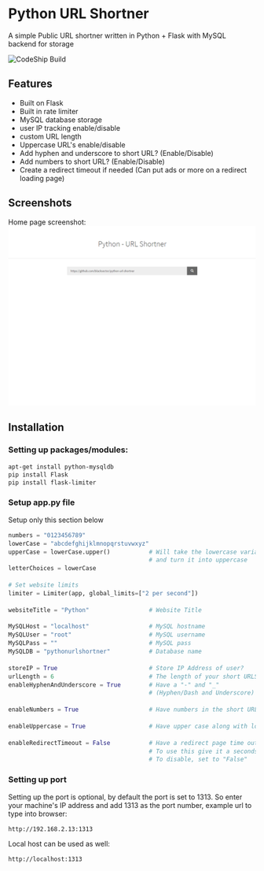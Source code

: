 # Python URL Shortner
A simple Public URL shortner written in Python + Flask with MySQL backend for storage

![CodeShip Build](https://codeship.com/projects/f964d020-a474-0133-ec41-726ab495672b/status, "CodeShip Build")

## Features
- Built on Flask
- Built in rate limiter
- MySQL database storage
- user IP tracking enable/disable
- custom URL length
- Uppercase URL's enable/disable
- Add hyphen and underscore to short URL? (Enable/Disable)
- Add numbers to short URL? (Enable/Disable)
- Create a redirect timeout if needed (Can put ads or more on a redirect loading page)

## Screenshots
Home page screenshot:
![Home Page Python URL Shortner screenshot](/screenshots/home.png?raw=true "Home Page Python URL Shortner")



## Installation
### Setting up packages/modules:
```
apt-get install python-mysqldb
pip install Flask
pip install flask-limiter
```

### Setup app.py file
Setup only this section below
```py
numbers = "0123456789"
lowerCase = "abcdefghijklmnopqrstuvwxyz"
upperCase = lowerCase.upper()           # Will take the lowercase variable
                                        # and turn it into uppercase
letterChoices = lowerCase

# Set website limits
limiter = Limiter(app, global_limits=["2 per second"])

websiteTitle = "Python"                 # Website Title

MySQLHost = "localhost"                 # MySQL hostname
MySQLUser = "root"                      # MySQL username
MySQLPass = ""                          # MySQL pass
MySQLDB = "pythonurlshortner"           # Database name

storeIP = True                          # Store IP Address of user?
urlLength = 6                           # The length of your short URLS
enableHyphenAndUnderscore = True        # Have a "-" and "_"
                                        # (Hyphen/Dash and Underscore) in URLs?

enableNumbers = True                    # Have numbers in the short URL?

enableUppercase = True                  # Have upper case along with lowercase

enableRedirectTimeout = False           # Have a redirect page time out
                                        # To use this give it a seconds timeout
                                        # To disable, set to "False"
```

### Setting up port
Setting up the port is optional, by default the port is set to 1313.
So enter your machine's IP address and add 1313 as the port number,
example url to type into browser:
```
http://192.168.2.13:1313
```
Local host can be used as well:
```
http://localhost:1313
```
